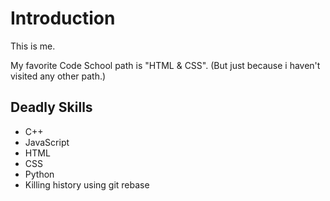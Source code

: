 # Introduction

This is me.

My favorite Code School path is "HTML & CSS".
(But just because i haven't visited any other path.)

## Deadly Skills

* C++
* JavaScript
* HTML
* CSS
* Python
* Killing history using git rebase
